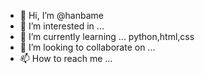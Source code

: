 - 👋 Hi, I’m @hanbame
- 👀 I’m interested in ... 
- 🌱 I’m currently learning ... python,html,css
- 💞️ I’m looking to collaborate on ...
- 📫 How to reach me ...

<!---
hanbame/hanbame is a ✨ special ✨ repository because its `README.md` (this file) appears on your GitHub profile.
You can click the Preview link to take a look at your changes.
--->
